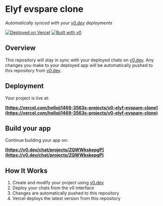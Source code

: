 # Elyf evspare clone

*Automatically synced with your [v0.dev](https://v0.dev) deployments*

[![Deployed on Vercel](https://img.shields.io/badge/Deployed%20on-Vercel-black?style=for-the-badge&logo=vercel)](https://vercel.com/helloji1469-3563s-projects/v0-elyf-evspare-clone)
[![Built with v0](https://img.shields.io/badge/Built%20with-v0.dev-black?style=for-the-badge)](https://v0.dev/chat/projects/ZQWWkskepgP)

## Overview

This repository will stay in sync with your deployed chats on [v0.dev](https://v0.dev).
Any changes you make to your deployed app will be automatically pushed to this repository from [v0.dev](https://v0.dev).

## Deployment

Your project is live at:

**[https://vercel.com/helloji1469-3563s-projects/v0-elyf-evspare-clone](https://vercel.com/helloji1469-3563s-projects/v0-elyf-evspare-clone)**

## Build your app

Continue building your app on:

**[https://v0.dev/chat/projects/ZQWWkskepgP](https://v0.dev/chat/projects/ZQWWkskepgP)**

## How It Works

1. Create and modify your project using [v0.dev](https://v0.dev)
2. Deploy your chats from the v0 interface
3. Changes are automatically pushed to this repository
4. Vercel deploys the latest version from this repository